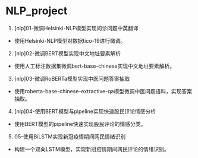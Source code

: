 # NLP_project

1. [nlp]01-微调Helsinki-NLP模型实现问诊问题中英翻译
 - 使用Helsinki-NLP模型对数据tico-19进行微调。
2. [nlp]02-微调BERT模型实现中文地址要素解析
 - 使用人工标注数据集微调bert-base-chinese实现中文地址要素解析。
3. [nlp]03-微调RoBERTa模型实现中医问题答案抽取
 - 使用roberta-base-chinese-extractive-qa模型微调中医问题语料，实现答案抽取。
4. [nlp]04-使用BERT模型与pipeline实现快速股民评论情感分析
 - 使用BERT模型的pipeline快速实现股民评论的情感分类。
5. 05-使用BiLSTM实现新冠疫情期间网民情绪识别
 - 构建一个双向LSTM模型，实现新冠疫情期间网民评论的情绪识别。
